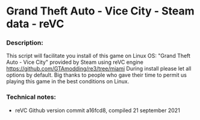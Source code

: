 # Grand Theft Auto - Vice City - Steam data - reVC

### Description:
This script will facilitate you install of this game on Linux OS:
"Grand Theft Auto - Vice City" provided by Steam using reVC engine https://github.com/GTAmodding/re3/tree/miami
During install please let all options by default.
Big thanks to people who gave their time to permit us playing this game in the best conditions on Linux.

### Technical notes:
- reVC Github version commit a16fcd8, compiled 21 september 2021
